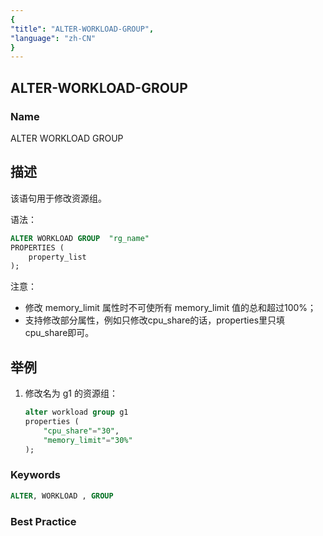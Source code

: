 ```yaml
---
{
"title": "ALTER-WORKLOAD-GROUP",
"language": "zh-CN"
}
---
```


## ALTER-WORKLOAD-GROUP

### Name

ALTER WORKLOAD GROUP 

 

## 描述

该语句用于修改资源组。

语法：

```sql
ALTER WORKLOAD GROUP  "rg_name"
PROPERTIES (
    property_list
);
```

注意：

* 修改 memory_limit 属性时不可使所有 memory_limit 值的总和超过100%；
* 支持修改部分属性，例如只修改cpu_share的话，properties里只填cpu_share即可。

## 举例

1. 修改名为 g1 的资源组：

    ```sql
    alter workload group g1
    properties (
        "cpu_share"="30",
        "memory_limit"="30%"
    );
    ```

### Keywords

```sql
ALTER, WORKLOAD , GROUP
```

### Best Practice
